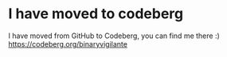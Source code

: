 # I have moved to codeberg
I have moved from GitHub to Codeberg, you can find me there :)
https://codeberg.org/binaryvigilante
